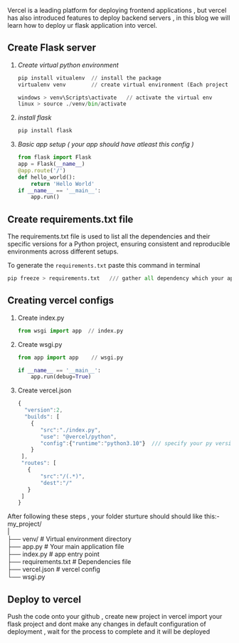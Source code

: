 Vercel is a leading platform for deploying frontend applications , but vercel has also introduced features to deploy backend servers , in this blog we will learn how to deploy ur flask application into vercel.

## Create Flask server
  1. *Create virtual python environment*
      ```python
      pip install vitualenv  // install the package
      virtualenv venv        // create virtual environment (Each project can have its own set of dependencies, independent of other projects.)

      windows > venv\Scripts\activate   // activate the virtual env
      linux > source ./venv/bin/activate
      ```
   2. *install flask*
      ```python
      pip install flask
      ```
   3. *Basic app setup ( your app should have atleast this config )*
      ```python
      from flask import Flask
      app = Flask(__name__)
      @app.route('/')
      def hello_world():
          return 'Hello World'
      if __name__ == '__main__':
          app.run()
      ```

## Create requirements.txt file
   The requirements.txt file is used to list all the dependencies and their specific versions for a Python project, ensuring consistent and reproducible 
    environments across different setups.

   To generate the `requirements.txt` paste this command in terminal
   ```python
   pip freeze > requirements.txt   /// gather all dependency which your app needed into a single file 
   ```

## Creating vercel configs 
  1. Create index.py
     ```python
     from wsgi import app  // index.py
     ```
  2. Create wsgi.py
     ```python 
     from app import app    // wsgi.py
     
     if __name__ == '__main__':
         app.run(debug=True)
     ```
  3. Create vercel.json
     ```javascript
     {
       "version":2,
       "builds": [
         {
            "src":"./index.py",
            "use": "@vercel/python",
            "config":{"runtime":"python3.10"}  /// specify your py version
         }
      ],
      "routes": [
        {
            "src":"/(.*)",
            "dest":"/"
        }
      ]
     }
     ```

After following these steps , your folder sturture should should like this:- <br/>
my_project/      <br/>
|                <br/>
├── venv/              # Virtual environment directory <br/>
├── app.py             # Your main application file   <br/>
├── index.py           # app entry point     <br/>
├── requirements.txt   # Dependencies file  <br/>
├── vercel.json        # vercel config  <br/>
└── wsgi.py            <br/>

## Deploy to vercel
Push the code onto your github , create new project in vercel import your flask project and dont make any changes in default configuration of deployment , wait for the process to complete and it will be deployed



